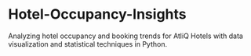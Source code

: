 # Hotel-Occupancy-Insights
Analyzing hotel occupancy and booking trends for AtliQ Hotels with data visualization and statistical techniques in Python.
